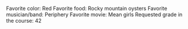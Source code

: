 Favorite color: Red 
Favorite food: Rocky mountain oysters
Favorite musician/band: Periphery
Favorite movie: Mean girls
Requested grade in the course: 42
